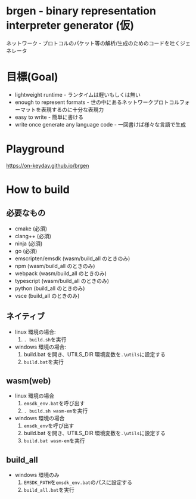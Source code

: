 # brgen - binary representation interpreter generator (仮)

ネットワーク・プロトコルのパケット等の解析/生成のためのコードを吐くジェネレータ

# 目標(Goal)

- lightweight runtime - ランタイムは軽いもしくは無い
- enough to represent formats - 世の中にあるネットワークプロトコルフォーマットを表現するのに十分な表現力
- easy to write - 簡単に書ける
- write once generate any language code - 一回書けば様々な言語で生成

# Playground

https://on-keyday.github.io/brgen

# How to build

## 必要なもの

- cmake (必須)
- clang++ (必須)
- ninja (必須)
- go (必須)
- emscripten/emsdk (wasm/build_all のときのみ)
- npm (wasm/build_all のときのみ)
- webpack (wasm/build_all のときのみ)
- typescript (wasm/build_all のときのみ)
- python (build_all のときのみ)
- vsce (build_all のときのみ)

## ネイティブ

- linux 環境の場合:
  1.  `. build.sh`を実行
- windows 環境の場合:
  1.  build.bat を開き、UTILS_DIR 環境変数を`.\utils`に設定する
  2.  `build.bat`を実行

## wasm(web)

- linux 環境の場合
  1. `emsdk_env.bat`を呼び出す
  1. `. build.sh wasm-em`を実行
- windows 環境の場合
  1.  `emsdk_env`を呼び出す
  1.  build.bat を開き、UTILS_DIR 環境変数を`.\utils`に設定する
  1.  `build.bat wasm-em`を実行

## build_all

- windows 環境のみ
  1. `EMSDK_PATH`を`emsdk_env.bat`のパスに設定する
  2. `build_all.bat`を実行
